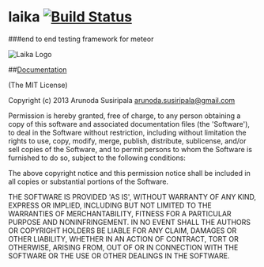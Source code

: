 laika [![Build Status](https://travis-ci.org/arunoda/laika.png?branch=master)](https://travis-ci.org/arunoda/laika)
=====
###end to end testing framework for meteor

![Laika Logo](http://arunoda.github.io/laika/images/logo.png)

##[Documentation](http://arunoda.github.io/laika/)

(The MIT License)

Copyright (c) 2013 Arunoda Susiripala <arunoda.susiripala@gmail.com>

Permission is hereby granted, free of charge, to any person obtaining
a copy of this software and associated documentation files (the
'Software'), to deal in the Software without restriction, including
without limitation the rights to use, copy, modify, merge, publish,
distribute, sublicense, and/or sell copies of the Software, and to
permit persons to whom the Software is furnished to do so, subject to
the following conditions:

The above copyright notice and this permission notice shall be
included in all copies or substantial portions of the Software.

THE SOFTWARE IS PROVIDED 'AS IS', WITHOUT WARRANTY OF ANY KIND,
EXPRESS OR IMPLIED, INCLUDING BUT NOT LIMITED TO THE WARRANTIES OF
MERCHANTABILITY, FITNESS FOR A PARTICULAR PURPOSE AND NONINFRINGEMENT.
IN NO EVENT SHALL THE AUTHORS OR COPYRIGHT HOLDERS BE LIABLE FOR ANY
CLAIM, DAMAGES OR OTHER LIABILITY, WHETHER IN AN ACTION OF CONTRACT,
TORT OR OTHERWISE, ARISING FROM, OUT OF OR IN CONNECTION WITH THE
SOFTWARE OR THE USE OR OTHER DEALINGS IN THE SOFTWARE.